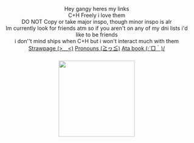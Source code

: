 <p align="center">Hey gangy heres my links<br>C+H Freely i love them<br>DO NOT Copy or take major inspo, though minor inspo is alr<br>Im currently look for friends atm so if you aren't on any of my dni lists i'd like to be friends<br> i don''t mind ships when C+H but i won't interact much with them <br>
<a href="https://aboutmorgio.straw.page/">Strawpage (>﹏<)</a>
  <a href="https://en.pronouns.page/@Morgio">Pronouns (≧ヮ≦)</a>
    <a href="https://morgio.atabook.org/">Ata book (;´□｀)/</a>
</p>

###

<div align="center">
  <img height="200" src="https://i.pinimg.com/736x/2e/14/43/2e14430b02b1f4c520eae67d3f83c370.jpg"  />
</div>

###
